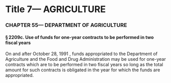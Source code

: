 
# Title 7— AGRICULTURE
### CHAPTER 55— DEPARTMENT OF AGRICULTURE
#### § 2209c. Use of funds for one-year contracts to be performed in two fiscal years

On and after October 28, 1991 , funds appropriated to the Department of Agriculture and the Food and Drug Administration may be used for one-year contracts which are to be performed in two fiscal years so long as the total amount for such contracts is obligated in the year for which the funds are appropriated.
